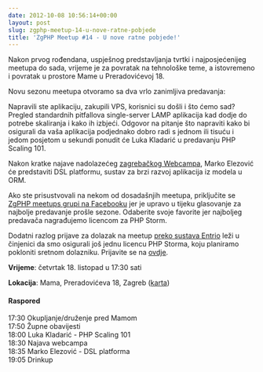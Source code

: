 ```yaml
---
date: 2012-10-08 10:56:14+00:00
layout: post
slug: zgphp-meetup-14-u-nove-ratne-pobjede
title: 'ZgPHP Meetup #14 - U nove ratne pobjede!'
---
```


Nakon prvog rođendana, uspješnog predstavljanja tvrtki i najposjećenijeg meetupa
do sada, vrijeme je za povratak na tehnološke teme, a istovremeno i povratak u
prostore Mame u Preradovićevoj 18.

Novu sezonu meetupa otvoramo sa dva vrlo zanimljiva predavanja:

Napravili ste aplikaciju, zakupili VPS, korisnici su došli i što ćemo sad?
Pregled standardnih pitfallova single-server LAMP aplikacija kad dodje do
potrebe skaliranja i kako ih izbjeći. Odgovor na pitanje što napraviti kako bi
osigurali da vaša aplikacija podjednako dobro radi s jednom ili tisuću i jedom
posjetom u sekundi ponudit će Luka Kladarić u predavanju PHP Scaling 101.

Nakon kratke najave nadolazećeg [zagrebačkog Webcampa](http://webcampzg.org/),
Marko Elezović će predstaviti DSL platformu, sustav za brzi razvoj aplikacija iz
modela u ORM.

Ako ste prisustvovali na nekom od dosadašnjih meetupa, priključite se [ZgPHP
meetups grupi na Facebooku](https://www.facebook.com/groups/109975399119270/)
jer je upravo u tijeku glasovanje za najbolje predavanje prošle sezone.
Odaberite svoje favorite jer najboljeg predavača nagrađujemo licencom za PHP
Storm.

Dodatni razlog prijave za dolazak na meetup [preko sustava
Entrio](https://www.entrio.hr/event/zgphp-meetup-14-473) leži u činjenici da smo
osigurali još jednu licencu PHP Storma, koju planiramo pokloniti sretnom
dolazniku. Prijavite se na [ovdje](https://www.entrio.hr/event/zgphp-meetup-14-473).

**Vrijeme**: četvrtak 18. listopad u 17:30 sati

**Lokacija**: Mama, Preradovićeva 18, Zagreb ([karta](http://bit.ly/QLhdIj))

#### Raspored

17:30 Okupljanje/druženje pred Mamom<br />
17:50 Župne obavijesti<br />
18:00 Luka Kladarić - PHP Scaling 101<br />
18:30 Najava webcampa<br />
18:35 Marko Elezović - DSL platforma<br />
19:05 Drinkup

